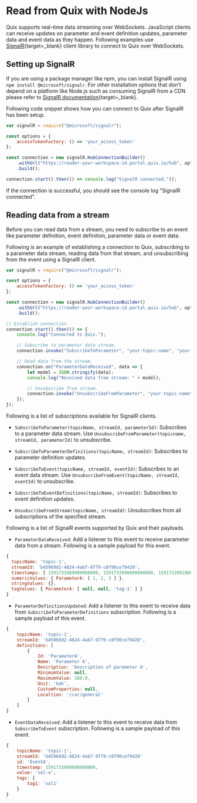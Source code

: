 # Read from Quix with NodeJs

Quix supports real-time data streaming over WebSockets. JavaScript
clients can receive updates on parameter and event definition updates,
parameter data and event data as they happen. Following examples use
[SignalR](https://docs.microsoft.com/en-us/aspnet/core/signalr/introduction?view=aspnetcore-3.1){target=_blank}
client library to connect to Quix over WebSockets.

## Setting up SignalR

If you are using a package manager like npm, you can install SignalR
using `npm install @microsoft/signalr`. For other installation options
that don’t depend on a platform like Node.js such as consuming SignalR
from a CDN please refer to [SignalR
documentation](https://docs.microsoft.com/en-us/aspnet/core/signalr/javascript-client?view=aspnetcore-3.1){target=_blank}.

Following code snippet shows how you can connect to Quix after SignalR
has been setup.

``` javascript
var signalR = require("@microsoft/signalr");

const options = {
    accessTokenFactory: () => 'your_access_token'
};

const connection = new signalR.HubConnectionBuilder()
    .withUrl("https://reader-your-workspace-id.portal.quix.io/hub", options)
    .build();

connection.start().then(() => console.log("SignalR connected."));
```

If the connection is successful, you should see the console log "SignalR
connected".

## Reading data from a stream

Before you can read data from a stream, you need to subscribe to an
event like parameter definition, event definition, parameter data or
event data.

Following is an example of establishing a connection to Quix,
subscribing to a parameter data stream, reading data from that stream,
and unsubscribing from the event using a SignalR client.

``` javascript
var signalR = require("@microsoft/signalr");

const options = {
    accessTokenFactory: () => 'your_access_token'
};

const connection = new signalR.HubConnectionBuilder()
    .withUrl("https://reader-your-workspace-id.portal.quix.io/hub", options)
    .build();

// Establish connection
connection.start().then(() => {
    console.log("Connected to Quix.");

    // Subscribe to parameter data stream.
    connection.invoke("SubscribeToParameter", "your-topic-name", "your-stream-id", "your-parameter-id");

    // Read data from the stream.
    connection.on("ParameterDataReceived", data => {
        let model = JSON.stringify(data);
        console.log("Received data from stream: " + model);

        // Unsubscribe from stream.
        connection.invoke("UnsubscribeFromParameter", "your-topic-name", "your-stream-id", "your-parameter-id");
    });
});
```

Following is a list of subscriptions available for SignalR clients.

  - `SubscribeToParameter(topicName, streamId, parameterId)`: Subscribes
    to a parameter data stream. Use `UnsubscribeFromParameter(topicname,
    streamId, parameterId)` to unsubscribe.

  - `SubscribeToParameterDefinitions(topicName, streamId)`: Subscribes
    to parameter definition updates.

  - `SubscribeToEvent(topicName, streamId, eventId)`: Subscribes to an
    event data stream. Use `UnsubscribeFromEvent(topicName, streamId,
    eventId)` to unsubscribe.

  - `SubscribeToEventDefinitions(topicName, streamId)`: Subscribes to
    event definition updates.

  - `UnsubscribeFromStream(topicName, streamId)`: Unsubscribes from all
    subscriptions of the specified stream.

Following is a list of SignalR events supported by Quix and their
payloads.

  - `ParameterDataReceived`: Add a listener to this event to receive
    parameter data from a stream. Following is a sample payload for this
    event.

<!-- end list -->

``` javascript
{
  topicName: 'topic-1',
  streamId: 'b45969d2-4624-4ab7-9779-c8f90ce79420',
  timestamps: [ 1591733989000000000, 1591733990000000000, 1591733991000000000 ],
  numericValues: { ParameterA: [ 1, 2, 3 ] },
  stringValues: {},
  tagValues: { ParameterA: [ null, null, 'tag-1' ] }
}
```

  - `ParameterDefinitionsUpdated`: Add a listener to this event to
    receive data from `SubscribeToParameterDefinitions` subscription.
    Following is a sample payload of this event.

<!-- end list -->

``` javascript
{
    topicName: 'topic-1',
    streamId: 'b45969d2-4624-4ab7-9779-c8f90ce79420',
    definitions: [
        {
            Id: 'ParameterA',
            Name: 'Parameter A',
            Description: 'Description of parameter A',
            MinimumValue: null,
            MaximumValue: 100.0,
            Unit: 'kmh',
            CustomProperties: null,
            Localtion: '/car/general'
        }
    ]
}
```

  - `EventDataReceived`: Add a listener to this event to receive data
    from `SubscribeToEvent` subscription. Following is a sample payload
    of this event.

<!-- end list -->

``` javascript
{
    topicName: 'topic-1',
    streamId: 'b45969d2-4624-4ab7-9779-c8f90ce79420'
    id: 'EventA',
    timestamp: 1591733990000000000,
    value: 'val-a',
    tags: {
        tag1: 'val1'
    }
}
```

